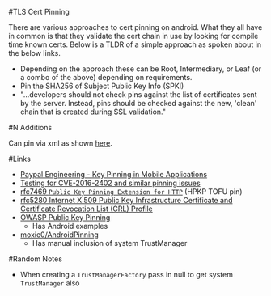 #TLS Cert Pinning

There are various approaches to cert pinning on android. What they all have in common is that they validate the cert chain in use by looking for compile time known certs. Below is a TLDR of a simple approach as spoken about in the below links.

- Depending on the approach these can be Root, Intermediary, or Leaf (or a combo of the above) depending on requirements. 
- Pin the SHA256 of Subject Public Key Info (SPKI)
- "...developers should not check pins against the list of certificates sent by the server. Instead, pins should be checked against the new, 'clean' chain that is created during SSL validation."

#N Additions

Can pin via xml as shown [here](http://developer.android.com/preview/features/security-config.html#CertificatePinning).

#Links

- [Paypal Engineering - Key Pinning in Mobile Applications](https://www.paypal-engineering.com/2015/10/14/key-pinning-in-mobile-applications/)
- [Testing for CVE-2016-2402 and similar pinning issues](https://koz.io/pinning-cve-2016-2402/)
- [rfc7469 `Public Key Pinning Extension for HTTP`](https://tools.ietf.org/html/rfc7469) (HPKP TOFU pin)
- [rfc5280 Internet X.509 Public Key Infrastructure Certificate and Certificate Revocation List (CRL) Profile](https://tools.ietf.org/html/rfc5280)
- [OWASP Public Key Pinning](https://www.owasp.org/index.php/Certificate_and_Public_Key_Pinning)
  - Has Android examples
- [moxie0/AndroidPinning](https://github.com/moxie0/AndroidPinning)
  - Has manual inclusion of system TrustManager 

#Random Notes

- When creating a `TrustManagerFactory` pass in null to get system `TrustManager` also
